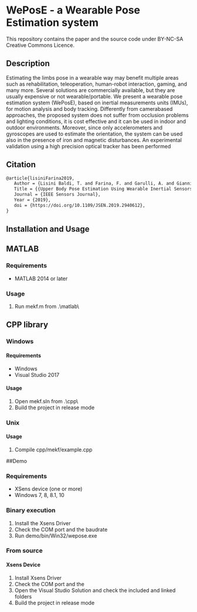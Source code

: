 # WePosE - a Wearable Pose Estimation system

This repository contains the paper and the source code under BY-NC-SA Creative Commons Licence.

## Description
Estimating the limbs pose in a wearable way
may benefit multiple areas such as rehabilitation, teleoperation, human-robot interaction, gaming, and many more. Several solutions are commercially available, but they are usually expensive or not wearable/portable. We present a wearable pose estimation system (WePosE), based on inertial measurements units (IMUs), for motion analysis and body tracking. Differently from camerabased approaches, the proposed system does not suffer from occlusion problems and lighting conditions, it is cost effective and it can be used in indoor and outdoor environments. Moreover, since only accelerometers and gyroscopes are used to estimate the orientation, the system can be used also in the presence of iron and magnetic disturbances. An experimental validation using a high precision optical tracker has been performed 

## Citation
```latex
@article{lisiniFarina2019,
   Author = {Lisini Baldi, T. and Farina, F. and Garulli, A. and Giannitrapani, A, and Prattichizzo, D.},
   Title = {{Upper Body Pose Estimation Using Wearable Inertial Sensors and Multiplicative Kalman Filter}},
   Journal = {IEEE Sensors Journal},
   Year = {2019},
   doi = {https://doi.org/10.1109/JSEN.2019.2940612},
}
```



## Installation and Usage

## MATLAB
### Requirements
* MATLAB 2014 or later

### Usage
1. Run mekf.m from .\matlab\

## CPP library
### Windows
#### Requirements
* Windows
* Visual Studio 2017
#### Usage
1. Open mekf.sln from .\cpp\
2. Build the project in release mode

### Unix
#### Usage
1. Compile cpp/mekf/example.cpp

##Demo
### Requirements
* XSens device (one or more)
* Windows 7, 8, 8.1, 10

### Binary execution

1. Install the Xsens Driver
2. Check the COM port and the baudrate
3. Run demo/bin/Win32/wepose.exe

### From source

#### Xsens Device
1. Install Xsens Driver
2. Check the COM port and the 
3. Open the Visual Studio Solution and check the included and linked folders
4. Build the project in release mode


